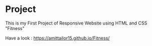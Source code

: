 # Project
This is my First Project of Responsive Website using HTML and CSS
"Fitness"

Have a look : https://amittailor15.github.io/Fitness/
